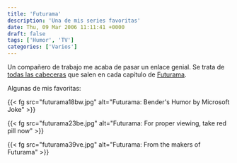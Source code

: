 ```yaml
---
title: 'Futurama'
description: 'Una de mis series favoritas'
date: Thu, 09 Mar 2006 11:11:41 +0000
draft: false
tags: ['Humor', 'TV']
categories: ['Varios']
---
```


Un compañero de trabajo me acaba de pasar un enlace genial. Se trata de [todas las cabeceras](http://www.flickr.com/photos/nachop/sets/450093/) que salen en cada capítulo de [Futurama](http://es.wikipedia.org/wiki/Futurama_%28serie%29).

Algunas de mis favoritas:

{{< fg src="futurama18bw.jpg" alt="Futurama: Bender's Humor by Microsoft Joke" >}}

{{< fg src="futurama23be.jpg" alt="Futurama: For proper viewing, take red pill now" >}}

{{< fg src="futurama39ve.jpg" alt="Futurama: From the makers of Futurama" >}}